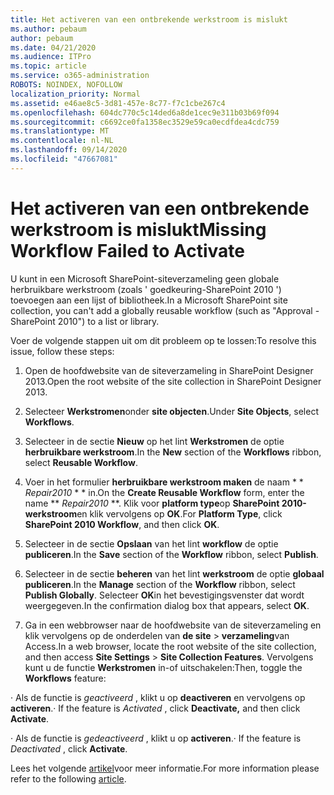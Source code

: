 ```yaml
---
title: Het activeren van een ontbrekende werkstroom is mislukt
ms.author: pebaum
author: pebaum
ms.date: 04/21/2020
ms.audience: ITPro
ms.topic: article
ms.service: o365-administration
ROBOTS: NOINDEX, NOFOLLOW
localization_priority: Normal
ms.assetid: e46ae8c5-3d81-457e-8c77-f7c1cbe267c4
ms.openlocfilehash: 604dc770c5c14ded6a8de1cec9e311b03b69f094
ms.sourcegitcommit: c6692ce0fa1358ec3529e59ca0ecdfdea4cdc759
ms.translationtype: MT
ms.contentlocale: nl-NL
ms.lasthandoff: 09/14/2020
ms.locfileid: "47667081"
---
```

# <a name="missing-workflow-failed-to-activate"></a><span data-ttu-id="070a6-102">Het activeren van een ontbrekende werkstroom is mislukt</span><span class="sxs-lookup"><span data-stu-id="070a6-102">Missing Workflow Failed to Activate</span></span>

<span data-ttu-id="070a6-103">U kunt in een Microsoft SharePoint-siteverzameling geen globale herbruikbare werkstroom (zoals ' goedkeuring-SharePoint 2010 ') toevoegen aan een lijst of bibliotheek.</span><span class="sxs-lookup"><span data-stu-id="070a6-103">In a Microsoft SharePoint site collection, you can't add a globally reusable workflow (such as "Approval - SharePoint 2010") to a list or library.</span></span>
  
<span data-ttu-id="070a6-104">Voer de volgende stappen uit om dit probleem op te lossen:</span><span class="sxs-lookup"><span data-stu-id="070a6-104">To resolve this issue, follow these steps:</span></span> 
  
1. <span data-ttu-id="070a6-105">Open de hoofdwebsite van de siteverzameling in SharePoint Designer 2013.</span><span class="sxs-lookup"><span data-stu-id="070a6-105">Open the root website of the site collection in SharePoint Designer 2013.</span></span>
  
2. <span data-ttu-id="070a6-106">Selecteer **Werkstromen**onder **site objecten**.</span><span class="sxs-lookup"><span data-stu-id="070a6-106">Under **Site Objects**, select **Workflows**.</span></span> 
  
3. <span data-ttu-id="070a6-107">Selecteer in de sectie **Nieuw** op het lint **Werkstromen** de optie **herbruikbare werkstroom**.</span><span class="sxs-lookup"><span data-stu-id="070a6-107">In the **New** section of the **Workflows** ribbon, select **Reusable Workflow**.</span></span> 
  
4. <span data-ttu-id="070a6-108">Voer in het formulier **herbruikbare werkstroom maken** de naam \* \* *Repair2010* \* \* in.</span><span class="sxs-lookup"><span data-stu-id="070a6-108">On the **Create Reusable Workflow** form, enter the name \*\* *Repair2010* \*\*.</span></span> <span data-ttu-id="070a6-109">Klik voor **platform type**op **SharePoint 2010-werkstroom**en klik vervolgens op **OK**.</span><span class="sxs-lookup"><span data-stu-id="070a6-109">For **Platform Type**, click **SharePoint 2010 Workflow**, and then click **OK**.</span></span> 
  
1. <span data-ttu-id="070a6-110">Selecteer in de sectie **Opslaan** van het lint **workflow** de optie **publiceren**.</span><span class="sxs-lookup"><span data-stu-id="070a6-110">In the **Save** section of the **Workflow** ribbon, select **Publish**.</span></span> 
  
2. <span data-ttu-id="070a6-111">Selecteer in de sectie **beheren** van het lint **werkstroom** de optie **globaal publiceren**.</span><span class="sxs-lookup"><span data-stu-id="070a6-111">In the **Manage** section of the **Workflow** ribbon, select **Publish Globally**.</span></span> <span data-ttu-id="070a6-112">Selecteer **OK**in het bevestigingsvenster dat wordt weergegeven.</span><span class="sxs-lookup"><span data-stu-id="070a6-112">In the confirmation dialog box that appears, select **OK**.</span></span> 
  
3. <span data-ttu-id="070a6-113">Ga in een webbrowser naar de hoofdwebsite van de siteverzameling en klik vervolgens op de onderdelen van **de site** \> **verzameling**van Access.</span><span class="sxs-lookup"><span data-stu-id="070a6-113">In a web browser, locate the root website of the site collection, and then access **Site Settings** \> **Site Collection Features**.</span></span> <span data-ttu-id="070a6-114">Vervolgens kunt u de functie **Werkstromen** in-of uitschakelen:</span><span class="sxs-lookup"><span data-stu-id="070a6-114">Then, toggle the **Workflows** feature:</span></span> 
  
<span data-ttu-id="070a6-115">· Als de functie is  *geactiveerd*  , klikt u op **deactiveren** en vervolgens op **activeren**.</span><span class="sxs-lookup"><span data-stu-id="070a6-115">· If the feature is  *Activated*  , click **Deactivate,** and then click **Activate**.</span></span> 
  
<span data-ttu-id="070a6-116">· Als de functie is  *gedeactiveerd*  , klikt u op **activeren**.</span><span class="sxs-lookup"><span data-stu-id="070a6-116">· If the feature is  *Deactivated*  , click **Activate**.</span></span> 
  
<span data-ttu-id="070a6-117">Lees het volgende [artikel](https://go.microsoft.com/fwlink/?linkid=2047770&amp;clcid=0x409)voor meer informatie.</span><span class="sxs-lookup"><span data-stu-id="070a6-117">For more information please refer to the following [article](https://go.microsoft.com/fwlink/?linkid=2047770&amp;clcid=0x409).</span></span>
  

